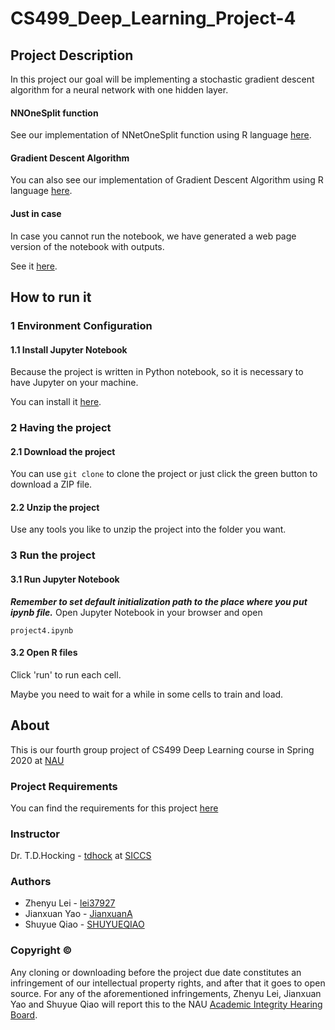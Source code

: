 # CS499_Deep_Learning_Project-4

## Project Description
In this project our goal will be implementing a stochastic gradient descent algorithm for a neural network with one hidden layer.

#### NNOneSplit function
See our implementation of NNetOneSplit function using R language [here](https://github.com/lei37927/CS499_Deep_Learning_project-3/blob/master/NNetOneSplit.R).

#### Gradient Descent Algorithm
You can also see our implementation of Gradient Descent Algorithm using R language [here](https://github.com/lei37927/CS499_Deep_Learning_Project-1/blob/master/GradientDescent.R).

#### Just in case
In case you cannot run the notebook, we have generated a web page version of the notebook with outputs.

See it [here](project4.html).

## How to run it
### 1 Environment Configuration
#### 1.1 Install Jupyter Notebook
Because the project is written in Python notebook, so it is necessary to have Jupyter on your machine.

You can install it [here](https://jupyter.org/install.html).

### 2 Having the project
#### 2.1 Download the project
You can use ```git clone``` to clone the project or just click the green button to download a ZIP file.

#### 2.2 Unzip the project
Use any tools you like to unzip the project into the folder you want.

### 3 Run the project
#### 3.1 Run Jupyter Notebook
***Remember to set default initialization path to the place where you put ipynb file.***
Open Jupyter Notebook in your browser and open 
```
project4.ipynb
```

#### 3.2 Open R files
Click 'run' to run each cell.

Maybe you need to wait for a while in some cells to train and load.

## About
This is our fourth group project of CS499 Deep Learning course in Spring 2020 at [NAU](https://nau.edu/)

### Project Requirements
You can find the requirements for this project [here](https://github.com/tdhock/cs499-spring2020/blob/master/projects/4.org)

### Instructor
Dr. T.D.Hocking - [tdhock](https://github.com/tdhock) at [SICCS](https://nau.edu/school-of-informatics-computing-and-cyber-systems/)

### Authors
* Zhenyu Lei - [lei37927](https://github.com/lei37927)
* Jianxuan Yao - [JianxuanA](https://github.com/JianxuanA)
* Shuyue Qiao - [SHUYUEQIAO](https://github.com/SHUYUEQIAO)

### Copyright ©
Any cloning or downloading before the project due date constitutes an infringement of our intellectual property rights, and after that it goes to open source. For any of the aforementioned infringements, Zhenyu Lei, Jianxuan Yao and Shuyue Qiao will report this to the NAU [Academic Integrity Hearing Board](https://in.nau.edu/academic-affairs/academic-integrity/).
